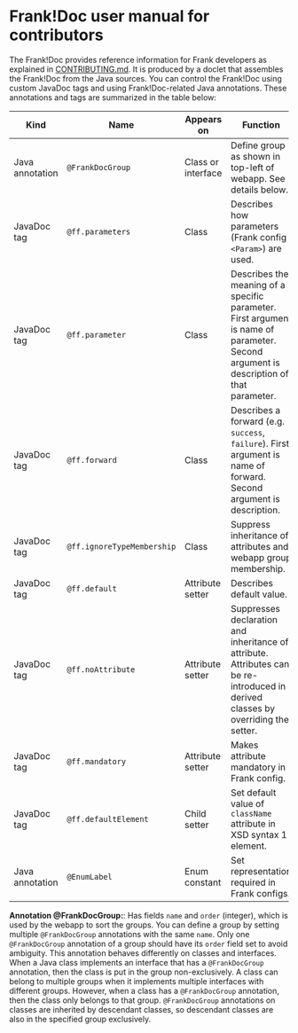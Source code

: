 # Frank!Doc user manual for contributors

The Frank!Doc provides reference information for Frank developers as explained in [CONTRIBUTING.md](./CONTRIBUTING.md). It is produced by a doclet that assembles the Frank!Doc from the Java sources. You can control the Frank!Doc using custom JavaDoc tags and using Frank!Doc-related Java annotations. These annotations and tags are summarized in the table below:


| Kind | Name | Appears on | Function |
| ---- | ---- | ---------- | -------- |
| Java annotation | `@FrankDocGroup` | Class or interface | Define group as shown in top-left of webapp. See details below.|
| JavaDoc tag | `@ff.parameters` | Class | Describes how parameters (Frank config `<Param>`) are used. |
| JavaDoc tag | `@ff.parameter` | Class | Describes the meaning of a specific parameter. First argument is name of parameter. Second argument is description of that parameter.|
| JavaDoc tag | `@ff.forward` | Class | Describes a forward (e.g. `success`, `failure`). First argument is name of forward. Second argument is description.|
| JavaDoc tag | `@ff.ignoreTypeMembership` | Class | Suppress inheritance of attributes and webapp group membership. |
| JavaDoc tag | `@ff.default` | Attribute setter | Describes default value. |
| JavaDoc tag | `@ff.noAttribute` | Attribute setter | Suppresses declaration and inheritance of attribute. Attributes can be re-introduced in derived classes by overriding the setter.|
| JavaDoc tag | `@ff.mandatory` | Attribute setter | Makes attribute mandatory in Frank config. |
| JavaDoc tag | `@ff.defaultElement` | Child setter | Set default value of `className` attribute in XSD syntax 1 element. |
| Java annotation | `@EnumLabel` | Enum constant | Set representation required in Frank configs. |

**Annotation @FrankDocGroup:**: Has fields `name` and `order` (integer), which is used by the webapp to sort the groups. You can define a group by setting multiple `@FrankDocGroup` annotations with the same `name`. Only one `@FrankDocGroup` annotation of a group should have its `order` field set to avoid ambiguity. This annotation behaves differently on classes and interfaces. When a Java class implements an interface that has a `@FrankDocGroup` annotation, then the class is put in the group non-exclusively. A class can belong to multiple groups when it implements multiple interfaces with different groups. However, when a class has a `@FrankDocGroup` annotation, then the class only belongs to that group. `@FrankDocGroup` annotations on classes are inherited by descendant classes, so descendant classes are also in the specified group exclusively.

